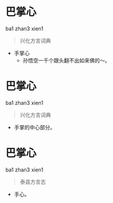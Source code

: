 # 巴掌心
ba1 zhan3 xien1
> 兴化方言词典
- 手掌心
  - 孙悟空一千个跟头翻不出如来佛的～。

# 巴掌心
ba1 zhan3 xien1
> 兴化方言词典
- 手掌的中心部分。

# 巴掌心
ba1 zhan3 xien1
> 泰县方言志
- 手心。
